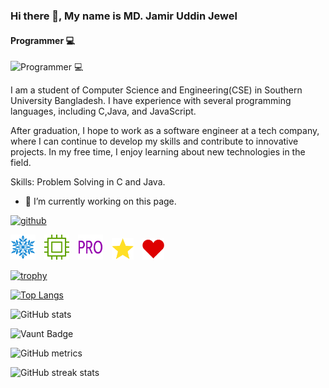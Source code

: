 ### Hi there 👋, My name is MD. Jamir Uddin Jewel
#### Programmer 💻
![Programmer 💻](https://cdn.pixabay.com/photo/2015/02/24/02/05/website-647013_1280.jpg)

I am a student of Computer Science and Engineering(CSE) in Southern University Bangladesh. I have experience with several programming languages, including C,Java, and JavaScript.

After graduation, I hope to work as a software engineer at a tech company, where I can continue to develop my skills and contribute to innovative projects. In my free time, I enjoy learning about new technologies in the field.

Skills: Problem Solving  in C and Java.

- 🔭 I’m currently working on this page. 


[<img src='https://cdn.jsdelivr.net/npm/simple-icons@3.0.1/icons/github.svg' alt='github' height='40'>](https://github.com/md-ju-jewel)  

<a href='https://archiveprogram.github.com/'><img src='https://raw.githubusercontent.com/acervenky/animated-github-badges/master/assets/acbadge.gif' width='40' height='40'></a> <a href='https://docs.github.com/en/developers'><img src='https://raw.githubusercontent.com/acervenky/animated-github-badges/master/assets/devbadge.gif' width='40' height='40'></a> <a href='https://github.com/pricing'><img src='https://raw.githubusercontent.com/acervenky/animated-github-badges/master/assets/pro.gif' width='40' height='40'></a> <a href='https://stars.github.com/'><img src='https://raw.githubusercontent.com/acervenky/animated-github-badges/master/assets/starbadge.gif' width='35' height='35'></a> <a href='https://docs.github.com/en/github/supporting-the-open-source-community-with-github-sponsors'><img src='https://raw.githubusercontent.com/acervenky/animated-github-badges/master/assets/sponsorbadge.gif' width='35' height='35'></a> 

[![trophy](https://github-profile-trophy.vercel.app/?username=md-ju-jewel)](https://github.com/ryo-ma/github-profile-trophy)

[![Top Langs](https://github-readme-stats.vercel.app/api/top-langs/?username=md-ju-jewel)](https://github.com/anuraghazra/github-readme-stats)

![GitHub stats](https://github-readme-stats.vercel.app/api?username=md-ju-jewel&show_icons=true)  

![Vaunt Badge](https://api.vaunt.dev/v1/github/entities/md-ju-jewel/contributions?format=svg&private=false)  

![GitHub metrics](https://metrics.lecoq.io/md-ju-jewel)  

![GitHub streak stats](https://streak-stats.demolab.com/?user=md-ju-jewel)  


